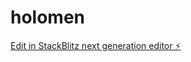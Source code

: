 # holomen

[Edit in StackBlitz next generation editor ⚡️](https://stackblitz.com/~/github.com/bitolodeonai7/holomen)